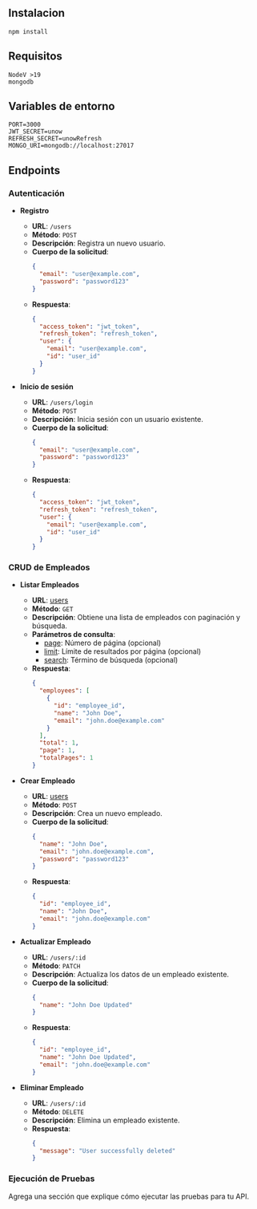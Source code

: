 ## Instalacion

```shell
npm install
```



## Requisitos

```shell
NodeV >19
mongodb
```

## Variables de entorno
```shell
PORT=3000
JWT_SECRET=unow
REFRESH_SECRET=unowRefresh
MONGO_URI=mongodb://localhost:27017
```

## Endpoints

### Autenticación

- **Registro**
  - **URL**: `/users`
  - **Método**: `POST`
  - **Descripción**: Registra un nuevo usuario.
  - **Cuerpo de la solicitud**:
    ```json
    {
      "email": "user@example.com",
      "password": "password123"
    }
    ```
  - **Respuesta**:
    ```json
    {
      "access_token": "jwt_token",
      "refresh_token": "refresh_token",
      "user": {
        "email": "user@example.com",
        "id": "user_id"
      }
    }
    ```

- **Inicio de sesión**
  - **URL**: `/users/login`
  - **Método**: `POST`
  - **Descripción**: Inicia sesión con un usuario existente.
  - **Cuerpo de la solicitud**:
    ```json
    {
      "email": "user@example.com",
      "password": "password123"
    }
    ```
  - **Respuesta**:
    ```json
    {
      "access_token": "jwt_token",
      "refresh_token": "refresh_token",
      "user": {
        "email": "user@example.com",
        "id": "user_id"
      }
    }
    ```

### CRUD de Empleados

- **Listar Empleados**
  - **URL**: [users](http://_vscodecontentref_/0)
  - **Método**: `GET`
  - **Descripción**: Obtiene una lista de empleados con paginación y búsqueda.
  - **Parámetros de consulta**:
    - [page](http://_vscodecontentref_/1): Número de página (opcional)
    - [limit](http://_vscodecontentref_/2): Límite de resultados por página (opcional)
    - [search](http://_vscodecontentref_/3): Término de búsqueda (opcional)
  - **Respuesta**:
    ```json
    {
      "employees": [
        {
          "id": "employee_id",
          "name": "John Doe",
          "email": "john.doe@example.com"
        }
      ],
      "total": 1,
      "page": 1,
      "totalPages": 1
    }
    ```

- **Crear Empleado**
  - **URL**: [users](http://_vscodecontentref_/4)
  - **Método**: `POST`
  - **Descripción**: Crea un nuevo empleado.
  - **Cuerpo de la solicitud**:
    ```json
    {
      "name": "John Doe",
      "email": "john.doe@example.com",
      "password": "password123"
    }
    ```
  - **Respuesta**:
    ```json
    {
      "id": "employee_id",
      "name": "John Doe",
      "email": "john.doe@example.com"
    }
    ```

- **Actualizar Empleado**
  - **URL**: `/users/:id`
  - **Método**: `PATCH`
  - **Descripción**: Actualiza los datos de un empleado existente.
  - **Cuerpo de la solicitud**:
    ```json
    {
      "name": "John Doe Updated"
    }
    ```
  - **Respuesta**:
    ```json
    {
      "id": "employee_id",
      "name": "John Doe Updated",
      "email": "john.doe@example.com"
    }
    ```

- **Eliminar Empleado**
  - **URL**: `/users/:id`
  - **Método**: `DELETE`
  - **Descripción**: Elimina un empleado existente.
  - **Respuesta**:
    ```json
    {
      "message": "User successfully deleted"
    }
    ```

### Ejecución de Pruebas

Agrega una sección que explique cómo ejecutar las pruebas para tu API.

```markdown
 